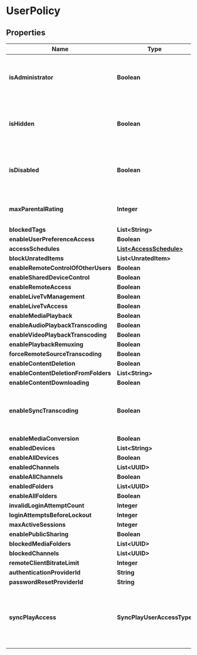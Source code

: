 

# UserPolicy


## Properties

| Name | Type | Description | Notes |
|------------ | ------------- | ------------- | -------------|
|**isAdministrator** | **Boolean** | Gets or sets a value indicating whether this instance is administrator. |  [optional] |
|**isHidden** | **Boolean** | Gets or sets a value indicating whether this instance is hidden. |  [optional] |
|**isDisabled** | **Boolean** | Gets or sets a value indicating whether this instance is disabled. |  [optional] |
|**maxParentalRating** | **Integer** | Gets or sets the max parental rating. |  [optional] |
|**blockedTags** | **List&lt;String&gt;** |  |  [optional] |
|**enableUserPreferenceAccess** | **Boolean** |  |  [optional] |
|**accessSchedules** | [**List&lt;AccessSchedule&gt;**](AccessSchedule.md) |  |  [optional] |
|**blockUnratedItems** | **List&lt;UnratedItem&gt;** |  |  [optional] |
|**enableRemoteControlOfOtherUsers** | **Boolean** |  |  [optional] |
|**enableSharedDeviceControl** | **Boolean** |  |  [optional] |
|**enableRemoteAccess** | **Boolean** |  |  [optional] |
|**enableLiveTvManagement** | **Boolean** |  |  [optional] |
|**enableLiveTvAccess** | **Boolean** |  |  [optional] |
|**enableMediaPlayback** | **Boolean** |  |  [optional] |
|**enableAudioPlaybackTranscoding** | **Boolean** |  |  [optional] |
|**enableVideoPlaybackTranscoding** | **Boolean** |  |  [optional] |
|**enablePlaybackRemuxing** | **Boolean** |  |  [optional] |
|**forceRemoteSourceTranscoding** | **Boolean** |  |  [optional] |
|**enableContentDeletion** | **Boolean** |  |  [optional] |
|**enableContentDeletionFromFolders** | **List&lt;String&gt;** |  |  [optional] |
|**enableContentDownloading** | **Boolean** |  |  [optional] |
|**enableSyncTranscoding** | **Boolean** | Gets or sets a value indicating whether [enable synchronize]. |  [optional] |
|**enableMediaConversion** | **Boolean** |  |  [optional] |
|**enabledDevices** | **List&lt;String&gt;** |  |  [optional] |
|**enableAllDevices** | **Boolean** |  |  [optional] |
|**enabledChannels** | **List&lt;UUID&gt;** |  |  [optional] |
|**enableAllChannels** | **Boolean** |  |  [optional] |
|**enabledFolders** | **List&lt;UUID&gt;** |  |  [optional] |
|**enableAllFolders** | **Boolean** |  |  [optional] |
|**invalidLoginAttemptCount** | **Integer** |  |  [optional] |
|**loginAttemptsBeforeLockout** | **Integer** |  |  [optional] |
|**maxActiveSessions** | **Integer** |  |  [optional] |
|**enablePublicSharing** | **Boolean** |  |  [optional] |
|**blockedMediaFolders** | **List&lt;UUID&gt;** |  |  [optional] |
|**blockedChannels** | **List&lt;UUID&gt;** |  |  [optional] |
|**remoteClientBitrateLimit** | **Integer** |  |  [optional] |
|**authenticationProviderId** | **String** |  |  [optional] |
|**passwordResetProviderId** | **String** |  |  [optional] |
|**syncPlayAccess** | **SyncPlayUserAccessType** | Gets or sets a value indicating what SyncPlay features the user can access. |  [optional] |



